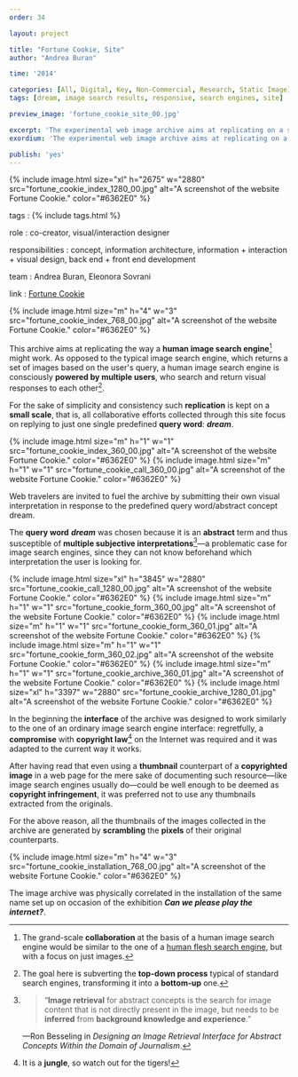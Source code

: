 ```yaml
---
order: 34

layout: project

title: "Fortune Cookie, Site"
author: "Andrea Buran"

time: '2014'

categories: [All, Digital, Key, Non-Commercial, Research, Static Image]
tags: [dream, image search results, responsive, search engines, site]

preview_image: 'fortune_cookie_site_00.jpg'

excerpt: 'The experimental web image archive aims at replicating on a small scale the way a human image search engine might work.'
exordium: 'The experimental web image archive aims at replicating on a small scale the way a human image search engine might work.'

publish: 'yes'
---
```


<div class="figures">
    {% include image.html 
        size="xl" 
        h="2675" w="2880" 
        src="fortune_cookie_index_1280_00.jpg" 
        alt="A screenshot of the website Fortune Cookie." 
        color="#6362E0" 
    %}
</div>

tags
: {% include tags.html %}

role
: co-creator, visual/interaction designer

responsibilities
: concept, information architecture, information + interaction + visual design, back end + front end development

team
: Andrea Buran, Eleonora Sovrani

link
: [Fortune Cookie](http://whatsthewaythecookiecrumbles.org/ "Fortune Cookie site")

<div class="figures">
    {% include image.html 
        size="m" 
        h="4" w="3" 
        src="fortune_cookie_index_768_00.jpg" 
        alt="A screenshot of the website Fortune Cookie." 
        color="#6362E0" 
    %}
</div>

This archive aims at replicating the way a **human image search engine**[^flesh] might work. As opposed to the typical image search engine, which returns a set of images based on the user's query, a human image search engine is consciously **powered by multiple users**, who search and return visual responses to each other[^process].

For the sake of simplicity and consistency such **replication** is kept on a **small scale**, that is, all collaborative efforts collected through this site focus on replying to just one single predefined **query word**: ***dream***.

<div class="figures">
    {% include image.html 
        size="m" 
        h="1" w="1" 
        src="fortune_cookie_index_360_00.jpg" 
        alt="A screenshot of the website Fortune Cookie." 
        color="#6362E0" 
    %}
    {% include image.html 
        size="m" 
        h="1" w="1" 
        src="fortune_cookie_call_360_00.jpg" 
        alt="A screenshot of the website Fortune Cookie." 
        color="#6362E0" 
    %}
</div>

Web travelers are invited to fuel the archive by submitting their own visual interpretation in response to the predefined query word/abstract concept dream.

The **query word** ***dream*** was chosen because it is an **abstract** term and thus susceptible of **multiple subjective interpretations**[^retrieval]—a problematic case for image search engines, since they can not know beforehand which interpretation the user is looking for.

<div class="figures">
    {% include image.html 
        size="xl" 
        h="3845" w="2880" 
        src="fortune_cookie_call_1280_00.jpg" 
        alt="A screenshot of the website Fortune Cookie." 
        color="#6362E0" 
    %}
    {% include image.html 
        size="m" 
        h="1" w="1" 
        src="fortune_cookie_form_360_00.jpg" 
        alt="A screenshot of the website Fortune Cookie." 
        color="#6362E0" 
    %}
    {% include image.html 
        size="m" 
        h="1" w="1" 
        src="fortune_cookie_form_360_01.jpg" 
        alt="A screenshot of the website Fortune Cookie." 
        color="#6362E0" 
    %}
    {% include image.html 
        size="m" 
        h="1" w="1" 
        src="fortune_cookie_form_360_02.jpg" 
        alt="A screenshot of the website Fortune Cookie." 
        color="#6362E0" 
    %}
    {% include image.html 
        size="m" 
        h="1" w="1" 
        src="fortune_cookie_archive_360_01.jpg" 
        alt="A screenshot of the website Fortune Cookie." 
        color="#6362E0" 
    %}
    {% include image.html 
        size="xl" 
        h="3397" w="2880" 
        src="fortune_cookie_archive_1280_01.jpg" 
        alt="A screenshot of the website Fortune Cookie." 
        color="#6362E0" 
    %}
</div>

In the beginning the **interface** of the archive was designed to work similarly to the one of an ordinary image search engine interface: regretfully, a **compromise** with **copyright law**[^laws] on the Internet was required and it was adapted to the current way it works.

After having read that even using a **thumbnail** counterpart of a **copyrighted image** in a web page for the mere sake of documenting such resource—like image search engines usually do—could be well enough to be deemed as **copyright infringement**, it was preferred not to use any thumbnails extracted from the originals.

For the above reason, all the thumbnails of the images collected in the archive are generated by **scrambling** the **pixels** of their original counterparts.

<div class="figures">
    {% include image.html 
        size="m" 
        h="4" w="3" 
        src="fortune_cookie_installation_768_00.jpg" 
        alt="A screenshot of the website Fortune Cookie." 
        color="#6362E0" 
    %}
</div>

The image archive was physically correlated in the installation of the same name set up on occasion of the exhibition ***Can we please play the internet?***.

[^flesh]: The grand-scale **collaboration** at the basis of a human image search engine would be similar to the one of a [human flesh search engine](http://en.wikipedia.org/wiki/Human_flesh_search_engine "Human flesh search engine on Wikipedia"), but with a focus on just images.

[^process]: The goal here is subverting the **top-down process** typical of standard search engines, transforming it into a **bottom-up** one.

[^retrieval]: > “**Image retrieval** for abstract concepts is the search for image content that is not directly present in the image, but needs to be **inferred** from **background knowledge and experience**.”

    —Ron Besseling in *Designing an Image Retrieval Interface for Abstract Concepts Within the Domain of Journalism*.

[^laws]: It is a **jungle**, so watch out for the tigers!